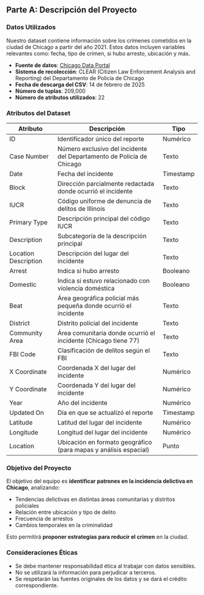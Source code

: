 
## Parte A: Descripción del Proyecto

### Datos Utilizados

Nuestro dataset contiene información sobre los crímenes cometidos en la ciudad de Chicago a partir del año 2021. Estos datos incluyen variables relevantes como: fecha, tipo de crimen, si hubo arresto, ubicación y más.

- **Fuente de datos**: [Chicago Data Portal](https://data.cityofchicago.org/Public-Safety/Crimes-2021/dwme-t96c/about_data)
- **Sistema de recolección**: CLEAR (Citizen Law Enforcement Analysis and Reporting) del Departamento de Policía de Chicago
- **Fecha de descarga del CSV**: 14 de febrero de 2025
- **Número de tuplas**: 209,000
- **Número de atributos utilizados**: 22

### Atributos del Dataset

| Atributo              | Descripción                                                                                         | Tipo         |
|-----------------------|-----------------------------------------------------------------------------------------------------|--------------|
| ID                    | Identificador único del reporte                                                                     | Numérico     |
| Case Number           | Número exclusivo del incidente del Departamento de Policía de Chicago                              | Texto        |
| Date                  | Fecha del incidente                                                                                 | Timestamp    |
| Block                 | Dirección parcialmente redactada donde ocurrió el incidente                                         | Texto        |
| IUCR                  | Código uniforme de denuncia de delitos de Illinois                                                  | Texto        |
| Primary Type          | Descripción principal del código IUCR                                                               | Texto        |
| Description           | Subcategoría de la descripción principal                                                            | Texto        |
| Location Description  | Descripción del lugar del incidente                                                                 | Texto        |
| Arrest                | Indica si hubo arresto                                                                              | Booleano     |
| Domestic              | Indica si estuvo relacionado con violencia doméstica                                                | Booleano     |
| Beat                  | Área geográfica policial más pequeña donde ocurrió el incidente                                     | Texto        |
| District              | Distrito policial del incidente                                                                     | Texto        |
| Community Area        | Área comunitaria donde ocurrió el incidente (Chicago tiene 77)                                      | Texto        |
| FBI Code              | Clasificación de delitos según el FBI                                                               | Texto        |
| X Coordinate          | Coordenada X del lugar del incidente                                                                | Numérico     |
| Y Coordinate          | Coordenada Y del lugar del incidente                                                                | Numérico     |
| Year                  | Año del incidente                                                                                   | Numérico     |
| Updated On            | Día en que se actualizó el reporte                                                                  | Timestamp    |
| Latitude              | Latitud del lugar del incidente                                                                     | Numérico     |
| Longitude             | Longitud del lugar del incidente                                                                    | Numérico     |
| Location              | Ubicación en formato geográfico (para mapas y análisis espacial)                                    | Punto        |

### Objetivo del Proyecto

El objetivo del equipo es **identificar patrones en la incidencia delictiva en Chicago**, analizando:

- Tendencias delictivas en distintas áreas comunitarias y distritos policiales
- Relación entre ubicación y tipo de delito
- Frecuencia de arrestos
- Cambios temporales en la criminalidad

Esto permitirá **proponer estrategias para reducir el crimen** en la ciudad.

### Consideraciones Éticas

- Se debe mantener responsabilidad ética al trabajar con datos sensibles.
- No se utilizará la información para perjudicar a terceros.
- Se respetarán las fuentes originales de los datos y se dará el crédito correspondiente.
